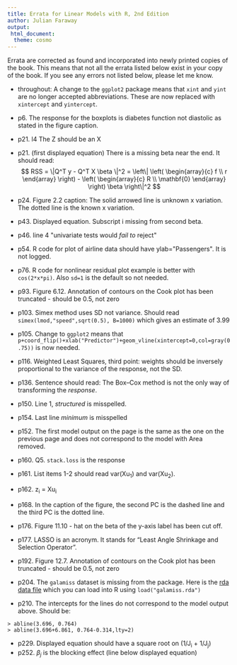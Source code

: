 ```yaml
---
title: Errata for Linear Models with R, 2nd Edition
author: Julian Faraway
output:
 html_document:
  theme: cosmo
---
```


Errata are corrected as found and incorporated into newly printed copies of the book. This
means that not all the errata listed below exist in your copy of the book. If you see any
errors not listed below, please let me know.

- throughout: A change to the `ggplot2` package means that `xint` and `yint` are no longer accepted abbreviations. These
are now replaced with `xintercept` and `yintercept`.

- p6. The response for the boxplots is diabetes function not diastolic as stated in the figure caption.
- p21. l4 The Z should be an X
- p21. (first displayed equation) There is a missing beta near the end. It should read:
$$
  RSS = \|Q^T y - Q^T X \beta \|^2 = \left\|
    \left(
      \begin{array}{c}
        f \\
        r
      \end{array}
      \right)
      - \left(
    \begin{array}{c}
       R \\
     \mathbf{0}
    \end{array}
    \right)
    \beta
    \right\|^2
$$
- p24. Figure 2.2 caption: The solid arrowed line is unknown x variation. The dotted line is the known x variation. 
- p43. Displayed equation. Subscript i missing from second beta.
- p46. line 4 "univariate tests would *fail to* reject"
- p54. R code for plot of airline data should have ylab="Passengers". It is not logged.
- p76. R code for nonlinear residual plot example is better with `cos(2*x*pi)`. Also `sd=1` is the default so not needed.
- p93. Figure 6.12. Annotation of contours on the Cook plot has been truncated - should be 0.5, not zero
- p103. Simex method uses SD not variance. Should read `simex(lmod,"speed",sqrt(0.5), B=1000)` which gives an estimate of 3.99
- p105. Change to `ggplot2` means that `p+coord_flip()+xlab("Predictor")+geom_vline(xintercept=0,col=gray(0.75))` is now needed.
- p116. Weighted Least Squares, third point: weights should be inversely proportional to the variance of the response, not the SD.
- p136. Sentence should read: The Box–Cox method is not the only way of transforming the *response*.
- p150. Line 1, *structured* is misspelled.
- p154. Last line *minimum* is misspelled
- p152. The first model output on the page is the same as the one on the previous page and does not correspond to the model with Area removed.
- p160. Q5. `stack.loss` is the response
- p161. List items 1-2 should read var(Xu<sub>1</sub>) and var(Xu<sub>2</sub>).
- p162. z<sub>i</sub> = Xu<sub>i</sub>
- p168. In the caption of the figure, the second PC is the dashed line and the third PC is the dotted line.
- p176. Figure 11.10 - hat on the beta of the y-axis label has been cut off.
- p177. LASSO is an acronym. It stands for “Least Angle Shrinkage and Selection Operator”.
- p192. Figure 12.7. Annotation of contours on the Cook plot has been truncated - should be 0.5, not zero
- p204. The `galamiss` dataset is missing from the package. Here is the [rda data file](galamiss.rda) which you can load into R using `load("galamiss.rda")`
- p210. The intercepts for the lines do not correspond to the model output above. Should be:
```
> abline(3.696, 0.764)
> abline(3.696+6.861, 0.764-0.314,lty=2)
```
- p229. Displayed equation should have a square root on (1/J<sub>i</sub> + 1/J<sub>j</sub>)
- p252. $\beta_j$ is the blocking effect (line below displayed equation)
